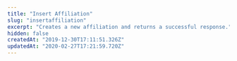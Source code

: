 ```yaml
---
title: "Insert Affiliation"
slug: "insertaffiliation"
excerpt: "Creates a new affiliation and returns a successful response."
hidden: false
createdAt: "2019-12-30T17:11:51.326Z"
updatedAt: "2020-02-27T17:21:59.720Z"
---
```

